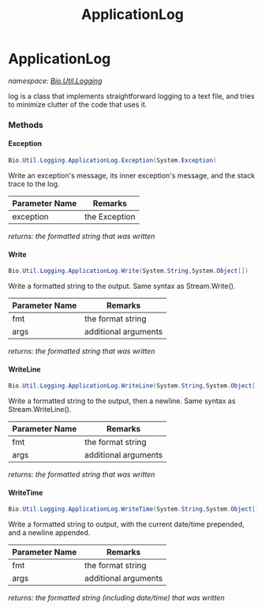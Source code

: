 ﻿---
title: ApplicationLog
---

# ApplicationLog
_namespace: [Bio.Util.Logging](N-Bio.Util.Logging.html)_

log is a class that implements straightforward logging to a text file, 
 and tries to minimize clutter of the code that uses it.

### Methods

#### Exception
```csharp
Bio.Util.Logging.ApplicationLog.Exception(System.Exception)
```
Write an exception's message, its inner exception's message, and the
 stack trace to the log.

|Parameter Name|Remarks|
|--------------|-------|
|exception|the Exception|

_returns: the formatted string that was written_

#### Write
```csharp
Bio.Util.Logging.ApplicationLog.Write(System.String,System.Object[])
```
Write a formatted string to the output.
 Same syntax as Stream.Write().

|Parameter Name|Remarks|
|--------------|-------|
|fmt|the format string|
|args|additional arguments|

_returns: the formatted string that was written_

#### WriteLine
```csharp
Bio.Util.Logging.ApplicationLog.WriteLine(System.String,System.Object[])
```
Write a formatted string to the output, then a newline.
 Same syntax as Stream.WriteLine().

|Parameter Name|Remarks|
|--------------|-------|
|fmt|the format string|
|args|additional arguments|

_returns: the formatted string that was written_

#### WriteTime
```csharp
Bio.Util.Logging.ApplicationLog.WriteTime(System.String,System.Object[])
```
Write a formatted string to output, with the current date/time
 prepended, and a newline appended.

|Parameter Name|Remarks|
|--------------|-------|
|fmt|the format string|
|args|additional arguments|

_returns: the formatted string (including date/time) that was written_




